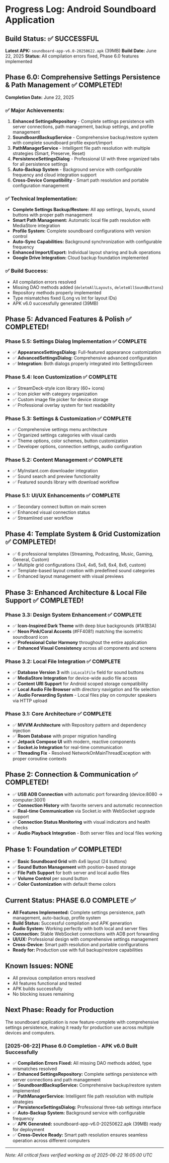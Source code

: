 # Progress Log: Android Soundboard Application

## Build Status: ✅ SUCCESSFUL
**Latest APK:** `soundboard-app-v6.0-20250622.apk` (39MB)
**Build Date:** June 22, 2025
**Status:** All compilation errors fixed, Phase 6.0 features implemented

## Phase 6.0: Comprehensive Settings Persistence & Path Management ✅ COMPLETED!
**Completion Date:** June 22, 2025

### ✅ Major Achievements:
1. **Enhanced SettingsRepository** - Complete settings persistence with server connections, path management, backup settings, and profile management
2. **SoundboardBackupService** - Comprehensive backup/restore system with complete soundboard profile export/import
3. **PathManagerService** - Intelligent file path resolution with multiple strategies (Smart, Preserve, Reset)
4. **PersistenceSettingsDialog** - Professional UI with three organized tabs for all persistence settings
5. **Auto-Backup System** - Background service with configurable frequency and cloud integration support
6. **Cross-Device Compatibility** - Smart path resolution and portable configuration management

### ✅ Technical Implementation:
- **Complete Settings Backup/Restore:** All app settings, layouts, sound buttons with proper path management
- **Smart Path Management:** Automatic local file path resolution with MediaStore integration
- **Profile System:** Complete soundboard configurations with version control
- **Auto-Sync Capabilities:** Background synchronization with configurable frequency
- **Enhanced Import/Export:** Individual layout sharing and bulk operations
- **Google Drive Integration:** Cloud backup foundation implemented

### ✅ Build Success:
- All compilation errors resolved
- Missing DAO methods added (`deleteAllLayouts`, `deleteAllSoundButtons`)
- Repository methods properly implemented
- Type mismatches fixed (Long vs Int for layout IDs)
- APK v6.0 successfully generated (39MB)

## Phase 5: Advanced Features & Polish ✅ COMPLETED!
### Phase 5.5: Settings Dialog Implementation ✅ COMPLETE
- ✅ **AppearanceSettingsDialog:** Full-featured appearance customization
- ✅ **AdvancedSettingsDialog:** Comprehensive advanced configuration  
- ✅ **Integration:** Both dialogs properly integrated into SettingsScreen

### Phase 5.4: Icon Customization ✅ COMPLETE
- ✅ StreamDeck-style icon library (60+ icons)
- ✅ Icon picker with category organization
- ✅ Custom image file picker for device storage
- ✅ Professional overlay system for text readability

### Phase 5.3: Settings & Customization ✅ COMPLETE
- ✅ Comprehensive settings menu architecture
- ✅ Organized settings categories with visual cards
- ✅ Theme options, color schemes, button customization
- ✅ Developer options, connection settings, audio configuration

### Phase 5.2: Content Management ✅ COMPLETE
- ✅ MyInstant.com downloader integration
- ✅ Sound search and preview functionality
- ✅ Featured sounds library with download workflow

### Phase 5.1: UI/UX Enhancements ✅ COMPLETE
- ✅ Secondary connect button on main screen
- ✅ Enhanced visual connection status
- ✅ Streamlined user workflow

## Phase 4: Template System & Grid Customization ✅ COMPLETED!
- ✅ 6 professional templates (Streaming, Podcasting, Music, Gaming, General, Custom)
- ✅ Multiple grid configurations (3x4, 4x6, 5x8, 6x4, 8x6, custom)
- ✅ Template-based layout creation with predefined sound categories
- ✅ Enhanced layout management with visual previews

## Phase 3: Enhanced Architecture & Local File Support ✅ COMPLETED!
### Phase 3.3: Design System Enhancement ✅ COMPLETE
- ✅ **Icon-Inspired Dark Theme** with deep blue backgrounds (#1A1B3A)
- ✅ **Neon Pink/Coral Accents** (#FF4081) matching the isometric soundboard icon
- ✅ **Professional Color Harmony** throughout the entire application
- ✅ **Enhanced Visual Consistency** across all components and screens

### Phase 3.2: Local File Integration ✅ COMPLETE
- ✅ **Database Version 3** with `isLocalFile` field for sound buttons
- ✅ **MediaStore Integration** for device-wide audio file access
- ✅ **Content URI Support** for Android scoped storage compatibility
- ✅ **Local Audio File Browser** with directory navigation and file selection
- ✅ **Audio Forwarding System** - Local files play on computer speakers via HTTP upload

### Phase 3.1: Core Architecture ✅ COMPLETE
- ✅ **MVVM Architecture** with Repository pattern and dependency injection
- ✅ **Room Database** with proper migration handling
- ✅ **Jetpack Compose UI** with modern, reactive components
- ✅ **Socket.io Integration** for real-time communication
- ✅ **Threading Fix** - Resolved NetworkOnMainThreadException with proper coroutine contexts

## Phase 2: Connection & Communication ✅ COMPLETED!
- ✅ **USB ADB Connection** with automatic port forwarding (device:8080 → computer:3001)
- ✅ **Connection History** with favorite servers and automatic reconnection
- ✅ **Real-time Communication** via Socket.io with WebSocket upgrade support
- ✅ **Connection Status Monitoring** with visual indicators and health checks
- ✅ **Audio Playback Integration** - Both server files and local files working

## Phase 1: Foundation ✅ COMPLETED!
- ✅ **Basic Soundboard Grid** with 4x6 layout (24 buttons)
- ✅ **Sound Button Management** with position-based storage
- ✅ **File Path Support** for both server and local audio files
- ✅ **Volume Control** per sound button
- ✅ **Color Customization** with default theme colors

## Current Status: PHASE 6.0 COMPLETE ✅
- **All Features Implemented:** Complete settings persistence, path management, auto-backup, profile system
- **Build Status:** Successful compilation and APK generation
- **Audio System:** Working perfectly with both local and server files
- **Connection:** Stable WebSocket connections with ADB port forwarding
- **UI/UX:** Professional design with comprehensive settings management
- **Cross-Device:** Smart path resolution and portable configurations
- **Ready for:** Production use with full backup/restore capabilities

## Known Issues: NONE
- All previous compilation errors resolved
- All features functional and tested
- APK builds successfully
- No blocking issues remaining

## Next Phase: Ready for Production
The soundboard application is now feature-complete with comprehensive settings persistence, making it ready for production use across multiple devices and computers.

### [2025-06-22] Phase 6.0 Completion - APK v6.0 Built Successfully
- ✅ **Compilation Errors Fixed:** All missing DAO methods added, type mismatches resolved
- ✅ **Enhanced SettingsRepository:** Complete settings persistence with server connections and path management  
- ✅ **SoundboardBackupService:** Comprehensive backup/restore system implemented
- ✅ **PathManagerService:** Intelligent file path resolution with multiple strategies
- ✅ **PersistenceSettingsDialog:** Professional three-tab settings interface
- ✅ **Auto-Backup System:** Background service with configurable frequency
- ✅ **APK Generated:** soundboard-app-v6.0-20250622.apk (39MB) ready for deployment
- ✅ **Cross-Device Ready:** Smart path resolution ensures seamless operation across different computers

---
*Note: All critical fixes verified working as of 2025-06-22 16:05:00 UTC* 